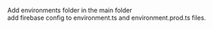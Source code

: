 Add environments folder in the main folder </br>
add firebase config to environment.ts and environment.prod.ts files.
